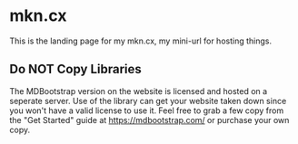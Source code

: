 # mkn.cx
This is the landing page for my mkn.cx, my mini-url for hosting things.

## Do NOT Copy Libraries
The MDBootstrap version on the website is licensed and hosted on a seperate server. Use of the library can get your website taken down since you won't have a valid license to use it. Feel free to grab a few copy from the "Get Started" guide at https://mdbootstrap.com/ or purchase your own copy.
